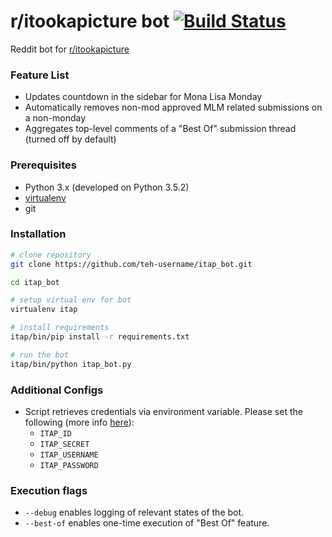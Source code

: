 # r/itookapicture bot [![Build Status](https://travis-ci.org/teh-username/itap_bot.svg?branch=master)](https://travis-ci.org/teh-username/itap_bot)

Reddit bot for [r/itookapicture](https://www.reddit.com/r/itookapicture)

### Feature List

* Updates countdown in the sidebar for Mona Lisa Monday
* Automatically removes non-mod approved MLM related submissions on a non-monday
* Aggregates top-level comments of a "Best Of" submission thread (turned off by default)

### Prerequisites

* Python 3.x (developed on Python 3.5.2)
* [virtualenv](https://virtualenv.pypa.io/en/latest/installation.html)
* git

### Installation

```bash
# clone repository
git clone https://github.com/teh-username/itap_bot.git

cd itap_bot

# setup virtual env for bot
virtualenv itap

# install requirements
itap/bin/pip install -r requirements.txt

# run the bot
itap/bin/python itap_bot.py
```

### Additional Configs

* Script retrieves credentials via environment variable. Please set the following (more info [here](https://praw.readthedocs.io/en/latest/getting_started/authentication.html#script-application)):
  * `ITAP_ID`
  * `ITAP_SECRET`
  * `ITAP_USERNAME`
  * `ITAP_PASSWORD`

### Execution flags

* `--debug` enables logging of relevant states of the bot.
* `--best-of` enables one-time execution of "Best Of" feature.
